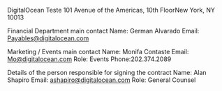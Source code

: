 DigitalOcean Teste
101 Avenue of the Americas, 10th FloorNew York, NY 10013

Financial Department main contact
Name: German Alvarado
Email: Payables@digitalocean.com

Marketing / Events main contact
Name: Monifa Contaste
Email: Mo@digitalocean.com
Role: Events
Phone:202.374.2089

Details of the person responsible for signing the contract
Name: Alan Shapiro
Email: ashapiro@digitalocean.com
Role: General Counsel
